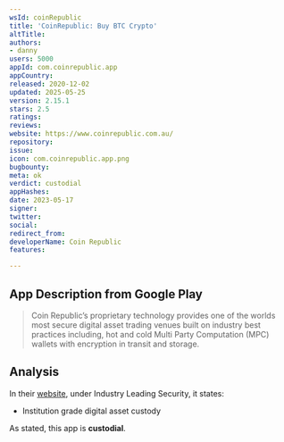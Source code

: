 ```yaml
---
wsId: coinRepublic
title: 'CoinRepublic: Buy BTC Crypto'
altTitle: 
authors:
- danny
users: 5000
appId: com.coinrepublic.app
appCountry: 
released: 2020-12-02
updated: 2025-05-25
version: 2.15.1
stars: 2.5
ratings: 
reviews: 
website: https://www.coinrepublic.com.au/
repository: 
issue: 
icon: com.coinrepublic.app.png
bugbounty: 
meta: ok
verdict: custodial
appHashes: 
date: 2023-05-17
signer: 
twitter: 
social: 
redirect_from: 
developerName: Coin Republic
features: 

---
```


## App Description from Google Play 

> Coin Republic’s proprietary technology provides one of the worlds most secure digital asset trading venues built on industry best practices including, hot and cold Multi Party Computation (MPC) wallets with encryption in transit and storage. 

## Analysis 

In their [website](https://www.coinrepublic.exchange/), under Industry Leading Security, it states:

- Institution grade digital asset custody

As stated, this app is **custodial**.
